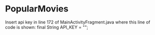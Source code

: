 # PopularMovies

Insert api key in line 172 of MainActivityFragment.java where this line of code is shown:
final String API_KEY = "";
